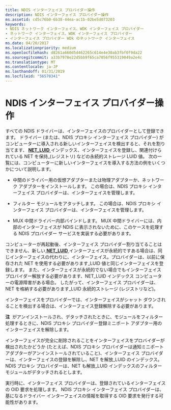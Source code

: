 ```yaml
---
title: NDIS インターフェイス プロバイダー操作
description: NDIS インターフェイス プロバイダー操作
ms.assetid: cd5c76b0-6b38-44ea-ac1b-02be5d073203
keywords:
- NDIS ネットワーク インターフェイス、WDK インターフェイス プロバイダー
- ネットワーク インターフェイス、WDK インターフェイス プロバイダー
- インターフェイス プロバイダー WDk のネットワーク インターフェイス
ms.date: 04/20/2017
ms.localizationpriority: medium
ms.openlocfilehash: d8261a660d5d462265c614e4e30ab3fbf0f9da22
ms.sourcegitcommit: a33b7978e22d5bb9f65ca7056f955319049a2e4c
ms.translationtype: MT
ms.contentlocale: ja-JP
ms.lasthandoff: 01/31/2019
ms.locfileid: "56570341"
---
```

# <a name="ndis-interface-provider-operations"></a>NDIS インターフェイス プロバイダー操作





すべての NDIS ドライバーは、インターフェイスのプロバイダーとして登録できます。 ドライバー (または、NDIS プロキシ インターフェイス プロバイダー) がコンピューターに導入される新しいインターフェイスを検出すると、それを割り当てます、 [ **NET\_LUID** ](https://msdn.microsoft.com/library/windows/hardware/ff568747)インデックス、インターフェイスを登録し、関連付けられている NET を保持\_(レジストリ) などの永続的ストレージ LUID 値。 次の一覧には、コンピューターに新しいインターフェイスを導入する方法の例をいくつかについて説明します。

-   中間のドライバー用の仮想アダプターまたは物理アダプターか、ネットワーク アダプターをインストールします。 この場合は、NDIS プロキシ インターフェイス プロバイダーは、インターフェイスを管理します。

-   フィルター モジュールをアタッチします。 この場合は、NDIS プロキシ インターフェイス プロバイダーは、インターフェイスを管理します。

-   MUX 中間ドライバー内部バインドします。 MUX 中間ドライバーには、内部のインターフェイスが NDIS に表示されないために、このケースを処理する NDIS プロバイダー サービスを実装する必要があります。

コンピューターが再起動後、インターフェイス プロバイダー割り当てることはできません、新しい[ **NET\_LUID** ](https://msdn.microsoft.com/library/windows/hardware/ff568747)インターフェイスが永続的ですある場合は、同じインターフェイスの代わりに、インターフェイス。プロバイダーは、以前に保存された NET を使用する必要があります\_LUID 値と同じインターフェイスを登録します。 また、インターフェイスが永続的でない場合でもインターフェイス プロバイダー解放する必要があります、NET\_LUID インデックス コンピューターの電源障害がある場合。 したがって、インターフェイス プロバイダーは、NET を格納する必要があります\_LUID 永続的ストレージ (レジストリなど)。

インターフェイスをプロバイダーでは、インターフェイスがシャット ダウンされることを検出する場合は、インターフェイス登録解除する必要があります。

**注**  がアンインストールされ、デタッチされたときに、モジュールをフィルター処理するときに、NDIS プロキシ プロバイダー登録ミニポート アダプター用のインターフェイスを解除します。

 

インターフェイスが完全に削除されることをインターフェイスをプロバイダーが検出されたかどうか (たとえば、NDIS プロキシ プロバイダーは通知ミニポート アダプターがアンインストールされていること)、インターフェイス プロバイダーは、インターフェイスの登録を解除し、NET を解放\_LUID のインデックス。 NDIS プロキシ プロバイダーは、NET も解放\_LUID インデックスのフィルター モジュールがデタッチされるとします。

実行時に、インターフェイス プロバイダーは、登録されているインターフェイスの OID 要求を処理します。 NDIS プロキシ インターフェイス プロバイダーは、基になるドライバー インターフェイスの情報を取得する OID 要求を発行する可能性があります。

 

 





